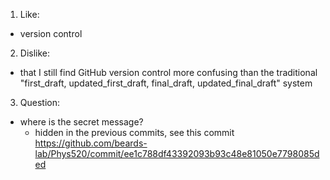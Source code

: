 1. Like:
- version control
2. Dislike:
- that I still find GitHub version control more confusing than the traditional "first_draft, updated_first_draft, final_draft, updated_final_draft" system
3. Question:
- where is the secret message?
  - hidden in the previous commits, see this commit https://github.com/beards-lab/Phys520/commit/ee1c788df43392093b93c48e81050e7798085ded 
